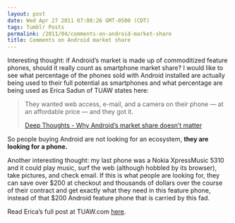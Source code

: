 ```yaml
---
layout: post
date: Wed Apr 27 2011 07:08:26 GMT-0500 (CDT)
tags: Tumblr Posts
permalink: /2011/04/comments-on-android-market-share
title: Comments on Android market share
---
```


Interesting thought: if Android’s market is made up of commoditized feature phones, should it really count as smartphone market share? I would like to see what percentage of the phones sold with Android installed are actually being used to their full potential as smartphones and what percentage are being used as Erica Sadun of TUAW states here:

> They wanted web access, e-mail, and a camera on their phone — at an affordable price — and they got it.
> 
> [Deep Thoughts - Why Android’s market share doesn’t matter](http://www.tuaw.com/2011/04/26/deep-thoughts-why-androids-market-share-doesnt-matter/&article=156748030 "Why Android's market share doesn't matter")

So people buying Android are not looking for an ecosystem, **they are looking for a phone.**

Another interesting thought: my last phone was a Nokia XpressMusic 5310 and it could play music, surf the web (although hobbled by its browser), take pictures, and check email. If this is what people are looking for, they can save over $200 at checkout and thousands of dollars over the course of their contract and get exactly what they need in this feature phone, instead of that $200 Android feature phone that is carried by this fad.

Read Erica’s full post at TUAW.com [here](http://www.tuaw.com/2011/04/26/deep-thoughts-why-androids-market-share-doesnt-matter/&article=156748030 "Why Android's market share doesn't matter").
